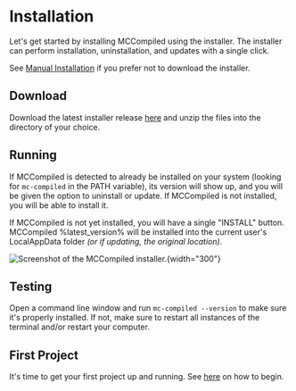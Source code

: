 # Installation

Let's get started by installing MCCompiled using the installer. The installer can perform installation, uninstallation,
and updates with a single click.

See [Manual Installation](Manual-Installation.md) if you prefer not to download the installer.

## Download
Download the latest installer release [here](https://github.com/7UKECREAT0R/MCCompiled/blob/main/mc-compiled-installer.zip)
and unzip the files into the directory of your choice.

## Running
If MCCompiled is detected to already be installed on your system (looking for `mc-compiled` in the PATH variable), its
version will show up, and you will be given the option to uninstall or update. If MCCompiled is not installed, you will
be able to install it.

If MCCompiled is not yet installed, you will have a single "INSTALL" button. MCCompiled %latest_version% will be installed
into the current user's LocalAppData folder *(or if updating, the original location)*.

![Screenshot of the MCCompiled installer.](mc-compiled-installer.png){width="300"}

## Testing
Open a command line window and run `mc-compiled --version` to make sure it's properly installed. If not, make sure to
restart all instances of the terminal and/or restart your computer.

## First Project
It's time to get your first project up and running. See [here](Hello-World.md) on how to begin.